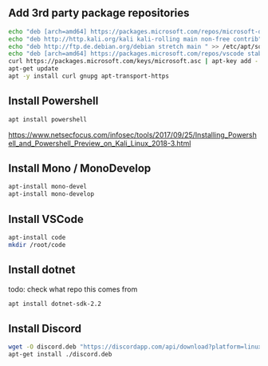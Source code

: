 ## Add 3rd party package repositories
```bash
echo "deb [arch=amd64] https://packages.microsoft.com/repos/microsoft-debian-stretch-prod stretch main" > /etc/apt/sources.list
echo "deb http://http.kali.org/kali kali-rolling main non-free contrib" >> /etc/apt/sources.list
echo "deb http://ftp.de.debian.org/debian stretch main " >> /etc/apt/sources.list
echo "deb [arch=amd64] https://packages.microsoft.com/repos/vscode stable main" > /etc/apt/sources.list.d/vscode.list
curl https://packages.microsoft.com/keys/microsoft.asc | apt-key add -
apt-get update
apt -y install curl gnupg apt-transport-https
```

## Install Powershell
```bash
apt install powershell
```

https://www.netsecfocus.com/infosec/tools/2017/09/25/Installing_Powershell_and_Powershell_Preview_on_Kali_Linux_2018-3.html

## Install Mono / MonoDevelop
```bash
apt-install mono-devel
apt-install mono-develop
```

## Install VSCode
```bash
apt-install code
mkdir /root/code
```

## Install dotnet 
todo: check what repo this comes from
```bash
apt install dotnet-sdk-2.2
```

## Install Discord
```bash
wget -O discord.deb "https://discordapp.com/api/download?platform=linux&format=deb"
apt-get install ./discord.deb
```

